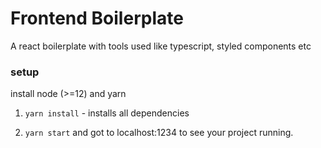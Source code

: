 # Frontend Boilerplate
A react boilerplate with tools used like typescript, styled components etc

### setup

install node (>=12) and yarn 

1. `yarn install` - installs all dependencies

2. `yarn start` and got to localhost:1234 to see your project running.
